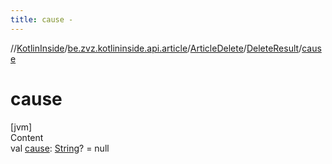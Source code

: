 ```yaml
---
title: cause -
---
```

//[KotlinInside](../../../index.md)/[be.zvz.kotlininside.api.article](../../index.md)/[ArticleDelete](../index.md)/[DeleteResult](index.md)/[cause](cause.md)



# cause  
[jvm]  
Content  
val [cause](cause.md): [String](https://kotlinlang.org/api/latest/jvm/stdlib/kotlin/-string/index.html)? = null  



